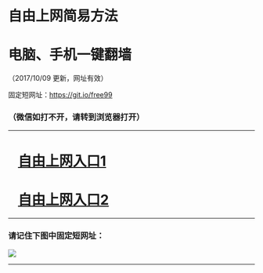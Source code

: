 ﻿# 自由上网简易方法

# 电脑、手机一键翻墙

（2017/10/09 更新，网址有效）

固定短网址：https://git.io/free99

### （微信如打不开，请转到浏览器打开）


***





# &nbsp;&nbsp; <a href="http://ft692625979.fwq-tz-1001.info/fwqtz01.html?t=100900128242 " target="_blank">自由上网入口1</a>
# &nbsp;&nbsp; <a href="http://ft3134312853.fwq-tz-1002.info/fwqtz02.html?t=100900123585 " target="_blank">自由上网入口2</a>
***

### 请记住下图中固定短网址：

<img src="https://s3-us-west-2.amazonaws.com/fwq-1001/yjfq-20170905okok.png" /> 


***

